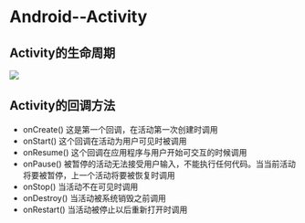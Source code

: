 # Android--Activity #
## Activity的生命周期 ##
![](activity.jpg)
## Activity的回调方法 ##
- onCreate()	这是第一个回调，在活动第一次创建时调用
- onStart()	这个回调在活动为用户可见时被调用
- onResume()	这个回调在应用程序与用户开始可交互的时候调用
- onPause()	被暂停的活动无法接受用户输入，不能执行任何代码。当当前活动将要被暂停，上一个活动将要被恢复时调用
- onStop()	当活动不在可见时调用
- onDestroy()	当活动被系统销毁之前调用
- onRestart()	当活动被停止以后重新打开时调用
